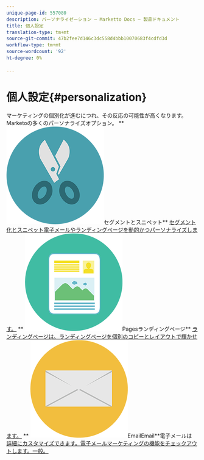 ```yaml
---
unique-page-id: 557080
description: パーソナライゼーション — Marketto Docs — 製品ドキュメント
title: 個人設定
translation-type: tm+mt
source-git-commit: 47b2fee7d146c3dc558d4bbb10070683f4cdfd3d
workflow-type: tm+mt
source-wordcount: '92'
ht-degree: 0%

---
```



# 個人設定{#personalization}

マーケティングの個別化が進むにつれ、その反応の可能性が高くなります。 Marketoの多くのパーソナライズオプション。
** ![セグメントとスニペット](assets/graphic-design-tools-18.png)セグメントとスニペット** [セグメント化とスニペット電子メールやランディングページを動的かつパーソナライズします。](https://docs.marketo.com/display/DOCS/Segmentation+and+Snippets)     **  ![Landing ](assets/office-artboard-80.png)Pagesランディングページ** [ランディングページは、ランディングページを個別のコピーとレイアウトで輝かせます。](https://docs.marketo.com/display/DOCS/Personalizing+Landing+Pages)     **  ![](assets/office-27-1.png)EmailEmail**電子メールは [詳細にカスタマイズできます。電子メールマーケティングの機能をチェックアウトします。一般。](https://docs.marketo.com/display/DOCS/General)